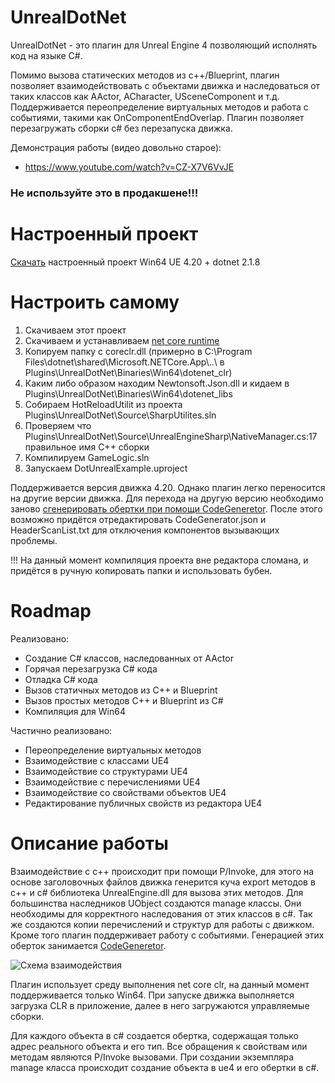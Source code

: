 # UnrealDotNet
UnrealDotNet - это плагин для Unreal Engine 4 позволяющий исполнять код на языке С#.

Помимо вызова статических методов из с++/Вlueprint, плагин позволяет взаимодействовать с объектами движка и наследоваться от таких классов как AActor, ACharacter, USceneComponent и т.д. Поддерживается переопределение виртуальных методов и работа с событиями, такими как OnComponentEndOverlap. Плагин позволяет перезагружать сборки c# без перезапуска движка.

Демонстрация работы (видео довольно старое):
- https://www.youtube.com/watch?v=CZ-X7V6VvJE

### Не используйте это в продакшене!!!

# Настроенный проект
[Скачать](https://yadi.sk/d/JZxZwDNMdVK9BA) настроенный проект Win64 UE 4.20 + dotnet 2.1.8 

# Настроить самому
1. Скачиваем этот проект
1. Скачиваем и устанавливаем [net core runtime](https://www.microsoft.com/net/download)
1. Копируем папку с coreclr.dll (примерно в C:\Program Files\dotnet\shared\Microsoft.NETCore.App\\..\\ в Plugins\UnrealDotNet\Binaries\Win64\dotenet_clr)
1. Каким либо образом находим Newtonsoft.Json.dll и кидаем в Plugins\UnrealDotNet\Binaries\Win64\dotenet_libs
1. Собираем HotReloadUtilit из проекта Plugins\UnrealDotNet\Source\SharpUtilites.sln
1. Проверяем что Plugins\UnrealDotNet\Source\UnrealEngineSharp\NativeManager.cs:17 правильное имя С++ сборки
1. Компилируем GameLogic.sln
1. Запускаем DotUnrealExample.uproject

Поддерживается версия движка 4.20. Однако плагин легко переносится на другие версии движка. Для перехода на другую версию необходимо заново [сгенерировать обертки при помощи CodeGeneretor](/ "Подробнее тут"). После этого возможно придётся отредактировать CodeGenerator.json и HeaderScanList.txt для отключения компонентов вызывающих проблемы.

!!! На данный момент компиляция проекта вне редактора сломана, и придётся в ручную копировать папки и использовать бубен.

# Roadmap
Реализовано:
 - Создание C# классов, наследованных от AActor
 - Горячая перезагрузка C# кода
 - Отладка C# кода
 - Вызов статичных методов из C++ и Blueprint
 - Вызов простых методов C++ и Blueprint из C#
 - Компиляция для Win64

Частично реализовано:
 - Переопределение виртуальных методов
 - Взаимодействие с классами UE4
 - Взаимодействие со структурами UE4
 - Взаимодействие с перечислениями UE4
 - Взаимодействие со свойствами объектов UE4
 - Редактирование публичных свойств из редактора UE4

# Описание работы

Взаимодействие с с++ происходит при помощи P/Invoke, для этого на основе заголовочных файлов движка генерится куча export методов в с++ и c# библиотека  UnrealEngine.dll для вызова этих методов. Для большинства наследников UObject создаются manage классы. Они необходимы для корректного наследования от этих классов в c#.  Так же создаются копии перечислений и структур для работы с движком. Кроме того плагин поддерживает работу с событиями. Генерацией этих оберток занимается [CodeGeneretor](https://github.com/mrkriv/UnrealDotNet/wiki/CodeGeneretor "Подробнее тут").

![Схема взаимодействия](https://raw.githubusercontent.com/mrkriv/UnrealDotNet/master/docs/img/InteractionScheme.png)

Плагин использует среду выполнения net core clr, на данный момент поддерживается только Win64. При запуске движка выполняется загрузка CLR в приложение, далее в него загружаются управляемые сборки.

Для каждого объекта в c# создается обертка, содержащая только адрес реального объекта и его тип. Все обращения к свойствам или методам являются P/Invoke вызовами. При создании экземпляра manage класса происходит создание объекта в ue4 и его обертки в c#.
